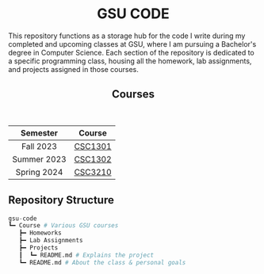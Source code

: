 <h1 align="center">GSU CODE</h1>

This repository functions as a storage hub for the code I write during my completed and upcoming classes at GSU, where I am pursuing a Bachelor's degree in Computer Science. Each section of the repository is dedicated to a specific programming class, housing all the homework, lab assignments, and projects assigned in those courses.

<h2 align="center">Courses</h2>

<div align="center" style="inline-block"> 
<br/>
  
| Semester | Course |
|:--------:|:------:|
|Fall 2023| [CSC1301](CSC1301) |
|Summer 2023| [CSC1302](CSC1302) |
|Spring 2024| [CSC3210](CSC3210) |

</div>


## Repository Structure

```py
gsu-code
┗━ Course # Various GSU courses
   ┣━ Homeworks
   ┣━ Lab Assignments
   ┣━ Projects
   ┃  ┗━ README.md # Explains the project
   ┗━ README.md # About the class & personal goals
```
